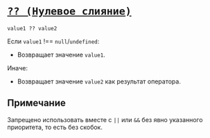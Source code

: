 # [`?? (Нулевое слияние)`](../index.md)

`value1 ?? value2`

Если `value1` !== `null`/`undefined`:

- Возвращает значение `value1`.

Иначе:

- Возвращает значение `value2` как результат оператора.

## Примечание

Запрещено использовать вместе с `||` или `&&` без явно указанного приоритета, то есть без скобок.
